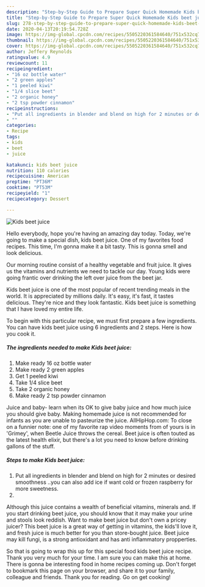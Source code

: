 ```yaml
---
description: "Step-by-Step Guide to Prepare Super Quick Homemade Kids beet juice"
title: "Step-by-Step Guide to Prepare Super Quick Homemade Kids beet juice"
slug: 278-step-by-step-guide-to-prepare-super-quick-homemade-kids-beet-juice
date: 2020-04-13T20:19:54.728Z
image: https://img-global.cpcdn.com/recipes/5505220361584640/751x532cq70/kids-beet-juice-recipe-main-photo.jpg
thumbnail: https://img-global.cpcdn.com/recipes/5505220361584640/751x532cq70/kids-beet-juice-recipe-main-photo.jpg
cover: https://img-global.cpcdn.com/recipes/5505220361584640/751x532cq70/kids-beet-juice-recipe-main-photo.jpg
author: Jeffery Reynolds
ratingvalue: 4.9
reviewcount: 11
recipeingredient:
- "16 oz bottle water"
- "2 green apples"
- "1 peeled kiwi"
- "1/4 slice beet"
- "2 organic honey"
- "2 tsp powder cinnamon"
recipeinstructions:
- "Put all ingredients in blender and blend on high for 2 minutes or desired smoothness ..you can also add ice if want cold or frozen raspberry for more sweetness."
- ""
categories:
- Recipe
tags:
- kids
- beet
- juice

katakunci: kids beet juice 
nutrition: 110 calories
recipecuisine: American
preptime: "PT36M"
cooktime: "PT53M"
recipeyield: "1"
recipecategory: Dessert

---
```



![Kids beet juice](https://img-global.cpcdn.com/recipes/5505220361584640/751x532cq70/kids-beet-juice-recipe-main-photo.jpg)

Hello everybody, hope you're having an amazing day today. Today, we're going to make a special dish, kids beet juice. One of my favorites food recipes. This time, I'm gonna make it a bit tasty. This is gonna smell and look delicious.

Our morning routine consist of a healthy vegetable and fruit juice. It gives us the vitamins and nutrients we need to tackle our day. Young kids were going frantic over drinking the left over juice from the beet jar.

Kids beet juice is one of the most popular of recent trending meals in the world. It is appreciated by millions daily. It's easy, it's fast, it tastes delicious. They're nice and they look fantastic. Kids beet juice is something that I have loved my entire life.


To begin with this particular recipe, we must first prepare a few ingredients. You can have kids beet juice using 6 ingredients and 2 steps. Here is how you cook it.

<!--inarticleads1-->

##### The ingredients needed to make Kids beet juice:

1. Make ready 16 oz bottle water
1. Make ready 2 green apples
1. Get 1 peeled kiwi
1. Take 1/4 slice beet
1. Take 2 organic honey
1. Make ready 2 tsp powder cinnamon


Juice and baby- learn when its OK to give baby juice and how much juice you should give baby. Making homemade juice is not recommended for infants as you are unable to pasteurize the juice. AllHipHop.com: To close on a funnier note: one of my favorite rap video moments from of yours is in &#39;Grimey&#39;, when Beetle Juice throws the cereal. Beet juice is often touted as the latest health elixir, but there&#39;s a lot you need to know before drinking gallons of the stuff. 

<!--inarticleads2-->

##### Steps to make Kids beet juice:

1. Put all ingredients in blender and blend on high for 2 minutes or desired smoothness ..you can also add ice if want cold or frozen raspberry for more sweetness.
1. 


Although this juice contains a wealth of beneficial vitamins, minerals and. If you start drinking beet juice, you should know that it may make your urine and stools look reddish. Want to make beet juice but don&#39;t own a pricey juicer? This beet juice is a great way of getting in vitamins, the kids&#39;ll love it, and fresh juice is much better for you than store-bought juice. Beet juice may kill fungi, is a strong antioxidant and has anti inflammatory propperties. 

So that is going to wrap this up for this special food kids beet juice recipe. Thank you very much for your time. I am sure you can make this at home. There is gonna be interesting food in home recipes coming up. Don't forget to bookmark this page on your browser, and share it to your family, colleague and friends. Thank you for reading. Go on get cooking!
